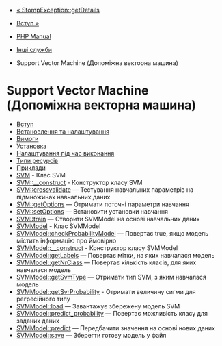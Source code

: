 - [« StompException::getDetails](stomp.getdetails.md)
- [Вступ »](intro.svm.md)

- [PHP Manual](index.md)
- [Інші служби](refs.remote.other.md)
- Support Vector Machine (Допоміжна векторна машина)

# Support Vector Machine (Допоміжна векторна машина)

- [Вступ](intro.svm.md)
- [Встановлення та налаштування](svm.setup.md)
- [Вимоги](svm.requirements.md)
- [Установка](svm.installation.md)
- [Налаштування під час виконання](svm.configuration.md)
- [Типи ресурсів](svm.resources.md)
- [Приклади](svm.examples.md)
- [SVM](class.svm.md) - Клас SVM
- [SVM::\_\_construct](svm.construct.md) - Конструктор класу
SVM
- [SVM::crossvalidate](svm.crossvalidate.md) — Тестування
навчальних параметрів на підмножинах навчальних даних
- [SVM::getOptions](svm.getoptions.md) — Отримати поточні
параметри навчання
- [SVM::setOptions](svm.setoptions.md) — Встановити установки
навчання
- [SVM::train](svm.train.md) — Створити SVMModel на основі
навчальних даних
- [SVMModel](class.svmmodel.md) - Клас SVMModel
- [SVMModel::checkProbabilityModel](svmmodel.checkprobabilitymodel.md)
— Повертає true, якщо модель містить інформацію про
ймовірно
- [SVMModel::\_\_construct](svmmodel.construct.md) - Конструктор
класу SVMModel
- [SVMModel::getLabels](svmmodel.getlabels.md) — Повертає
мітки, на яких навчалася модель
- [SVMModel::getNrClass](svmmodel.getnrclass.md) — Повертає
кількість класів, для яких навчалася модель
- [SVMModel::getSvmType](svmmodel.getsvmtype.md) — Отримати тип
SVM, з яким навчалася модель
- [SVMModel::getSvrProbability](svmmodel.getsvrprobability.md) -
Отримати величину сигми для регресійного типу
- [SVMModel::load](svmmodel.load.md) — Завантажує збережену
модель SVM
- [SVMModel::predict_probability](svmmodel.predict-probability.md)
— Повертає можливість класу для заданих даних
- [SVMModel::predict](svmmodel.predict.md) — Передбачити
значення на основі нових даних
- [SVMModel::save](svmmodel.save.md) — Зберегти готову модель
у файл
